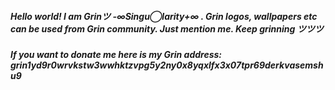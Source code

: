 ##### Hello world! I am Grinツ -∞Singu◯larity+∞ . Grin logos, wallpapers etc can be used from Grin community. Just mention me. Keep grinning ツツツ 
##### If you want to donate me here is my Grin address: grin1yd9r0wrvkstw3wwhktzvpg5y2ny0x8yqxlfx3x07tpr69derkvasemshu9
